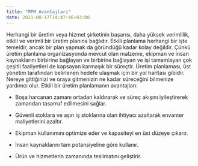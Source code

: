 ```yaml
---
title: "MPM Avantajları"
date: 2021-08-17T14:47:46+03:00
---
```

Herhangi bir üretim veya hizmet şirketinin başarısı, daha yüksek verimlilik, etkili ve verimli bir üretim planına bağlıdır. Etkili planlama herhangi bir işte temeldir, ancak bir plan yapmak da göründüğü kadar kolay değildir. Çünkü üretim planlama organizasyonda mevcut olan malzeme, ekipman ve insan kaynaklarını birbirine bağlayan ve birbirine bağlayan ve işi tamamlayan çok çeşitli faaliyetleri de kapsayan karmaşık bir süreçtir. Üretim planlaması, üst yönetim tarafından belirlenen hedefe ulaşmak için bir yol haritası gibidir. Nereye gittiğinizi ve oraya gitmenizin ne kadar süreceğini bilmenize yardımcı olur. Etkili bir üretim planlamanın avantajları:

* Boşa harcanan zamanı ortadan kaldırarak ve süreç akışını iyileştirerek zamandan tasarruf edilmesini sağlar.

* Güvenli stoklara ve aşırı iş stoklarına olan ihtiyacı azaltarak envanter maliyetlerini azaltır.

* Ekipman kullanımını optimize eder ve kapasiteyi en üst düzeye çıkarır.

* İnsan kaynaklarını tam potansiyeline göre kullanır.

* Ürün ve hizmetlerin zamanında teslimatını geliştirir.
